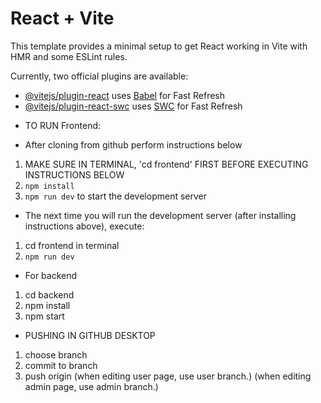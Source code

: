 # React + Vite

This template provides a minimal setup to get React working in Vite with HMR and some ESLint rules.

Currently, two official plugins are available:

- [@vitejs/plugin-react](https://github.com/vitejs/vite-plugin-react/blob/main/packages/plugin-react/README.md) uses [Babel](https://babeljs.io/) for Fast Refresh
- [@vitejs/plugin-react-swc](https://github.com/vitejs/vite-plugin-react-swc) uses [SWC](https://swc.rs/) for Fast Refresh

* TO RUN Frontend:

* After cloning from github perform instructions below

1. MAKE SURE IN TERMINAL, 'cd frontend' FIRST BEFORE EXECUTING INSTRUCTIONS BELOW
2. `npm install`
3. `npm run dev` to start the development server

- The next time you will run the development server (after installing instructions above), execute:

1. cd frontend in terminal
2. `npm run dev`

- For backend

1. cd backend
2. npm install
3. npm start

- PUSHING IN GITHUB DESKTOP

1. choose branch
2. commit to branch
3. push origin
   (when editing user page, use user branch.)
   (when editing admin page, use admin branch.)
